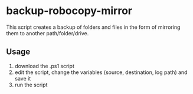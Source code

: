 # backup-robocopy-mirror
This script creates a backup of folders and files in the form of mirroring them to another path/folder/drive.
## Usage
1. download the .ps1 script
2. edit the script, change the variables (source, destination, log path) and save it
3. run the script
